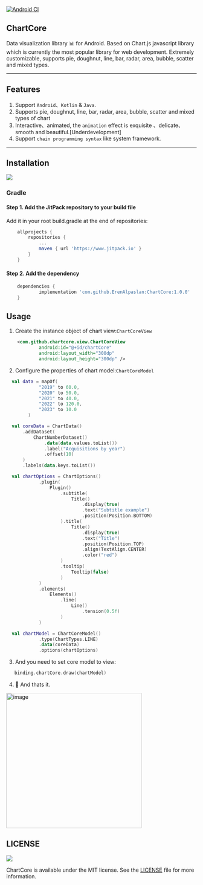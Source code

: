 [![Android CI](https://github.com/ErenAlpaslan/ChartCore/actions/workflows/maven-publish.yml/badge.svg)](https://github.com/ErenAlpaslan/ChartCore/actions/workflows/maven-publish.yml)


## ChartCore
Data visualization library 📊 for Android. Based on Chart.js javascript library which is currently the most popular library for web development. Extremely customizable, supports pie, doughnut, line, bar, radar, area, bubble, scatter and mixed types.

***
## Features

1. Support `Android`、`Kotlin` & `Java`.
2. Supports pie, doughnut, line, bar, radar, area, bubble, scatter and mixed types of chart
3. Interactive、animated, the `animation` effect is exquisite 、delicate、 smooth and beautiful.[Underdevelopment] 
4. Support `chain programming syntax` like system framework.

***
## Installation
[![](https://jitpack.io/v/ErenAlpaslan/ChartCore.svg)](https://jitpack.io/#ErenAlpaslan/ChartCore)

### Gradle
#### Step 1. Add the JitPack repository to your build file

Add it in your root build.gradle at the end of repositories:

```groovy
	allprojects {
		repositories {
			...
			maven { url 'https://www.jitpack.io' }
		}
	}
```
	
#### Step 2. Add the dependency

```groovy
	dependencies {
	        implementation 'com.github.ErenAlpaslan:ChartCore:1.0.0'
	}
```

## Usage

1. Create the instance object of chart view:`ChartCoreView`
```xml
    <com.github.chartcore.view.ChartCoreView
            android:id="@+id/chartCore"
            android:layout_width="300dp"
            android:layout_height="300dp" />
```
2. Configure the properties of chart model:`ChartCoreModel`
```kotlin  
  val data = mapOf(
            "2019" to 60.0,
            "2020" to 50.0,
            "2021" to 40.0,
            "2022" to 120.0,
            "2023" to 10.0
        )

  val coreData = ChartData()
      .addDataset(
          ChartNumberDataset()
              .data(data.values.toList())
              .label("Acquisitions by year")
              .offset(10)
      )
      .labels(data.keys.toList())

  val chartOptions = ChartOptions()
            .plugin(
                Plugin()
                    .subtitle(
                        Title()
                            .display(true)
                            .text("Subtitle example")
                            .position(Position.BOTTOM)
                    ).title(
                        Title()
                            .display(true)
                            .text("Title")
                            .position(Position.TOP)
                            .align(TextAlign.CENTER)
                            .color("red")
                    )
                    .tooltip(
                        Tooltip(false)
                    )
            )
            .elements(
                Elements()
                    .line(
                        Line()
                            .tension(0.5f)
                    )
            )

  val chartModel = ChartCoreModel()
            .type(ChartTypes.LINE)
            .data(coreData)
            .options(chartOptions)
```
3. And you need to set core model to view: 

```kotlin  
   binding.chartCore.draw(chartModel)
```

4. 🚀 And thats it.
<img width="358" alt="image" src="https://user-images.githubusercontent.com/45710175/208260307-a1958a0d-1ff9-4eb3-8643-4eafcc19dead.png">


## LICENSE

![](https://upload.wikimedia.org/wikipedia/commons/thumb/f/f8/License_icon-mit-88x31-2.svg/128px-License_icon-mit-88x31-2.svg.png)

ChartCore is available under the MIT license. See the [LICENSE](https://github.com/ErenAlpaslan/ChartCore/blob/master/LICENSE) file for more information. 
